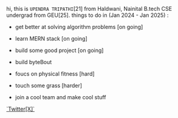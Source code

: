 

<!--
**ud1-t/ud1-t** is a ✨ _special_ ✨ repository because its `README.md` (this file) appears on your GitHub profile.

Here are some ideas to get you started:

- 🔭 I’m currently working on ...
- 🌱 I’m currently learning ...
- 👯 I’m looking to collaborate on ...
- 🤔 I’m looking for help with ...
- 💬 Ask me about ...
- 📫 How to reach me: ...
- 😄 Pronouns: ...
- ⚡ Fun fact: ...
-->

hi, this is `UPENDRA TRIPATHI`[21] from Haldwani, Nainital 
B.tech CSE undergrad from GEU[25].
things to do in (Jan 2024 - Jan 2025) :
- get better at solving algorithm problems [on going]
- learn MERN stack [on going]
- build some good project [on going]
- build byteBout
- foucs on physical fitness [hard]
- touch some grass [harder]

- join a cool team and make cool stuff
  

<p align="left">
<a href="https://twitter.com/ud1tsocial" target="blank">`Twitter[X]`</a>

</p>
